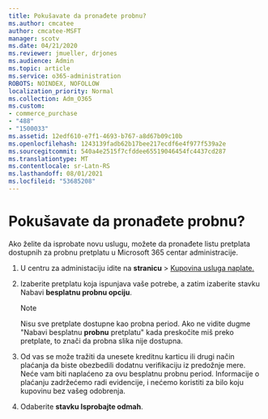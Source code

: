 ```yaml
---
title: Pokušavate da pronađete probnu?
ms.author: cmcatee
author: cmcatee-MSFT
manager: scotv
ms.date: 04/21/2020
ms.reviewer: jmueller, drjones
ms.audience: Admin
ms.topic: article
ms.service: o365-administration
ROBOTS: NOINDEX, NOFOLLOW
localization_priority: Normal
ms.collection: Adm_O365
ms.custom:
- commerce_purchase
- "488"
- "1500033"
ms.assetid: 12edf610-e7f1-4693-b767-a8d67b09c10b
ms.openlocfilehash: 1243139fadb62b17bee217ecdf6e4f977f539a2e
ms.sourcegitcommit: 540a4e2515f7cfddee65519046454fc4437cd287
ms.translationtype: MT
ms.contentlocale: sr-Latn-RS
ms.lasthandoff: 08/01/2021
ms.locfileid: "53685208"
---
```

# <a name="trying-to-find-a-trial"></a>Pokušavate da pronađete probnu?

Ako želite da isprobate novu uslugu, možete da pronađete listu pretplata dostupnih za probnu pretplatu u Microsoft 365 centar administracije.
  
1. U centru za administaciju idite na **stranicu** \> [Kupovina usluga naplate.](https://go.microsoft.com/fwlink/p/?linkid=868433)

2. Izaberite pretplatu koja ispunjava vaše potrebe, a zatim izaberite stavku Nabavi  **besplatnu probnu opciju**.

    > [!NOTE]
    > Nisu sve pretplate dostupne kao probna period. Ako ne vidite dugme "Nabavi besplatnu **probnu** pretplatu" kada preskočite miš preko pretplate, to znači da probna slika nije dostupna.
  
3. Od vas se može tražiti da unesete kreditnu karticu ili drugi način plaćanja da biste obezbedili dodatnu verifikaciju iz predožnje mere. Neće vam biti naplaćeno za ovu besplatnu probnu period. Informacije o plaćanju zadržećemo radi evidencije, i nećemo koristiti za bilo koju kupovinu bez vašeg odobrenja.

4. Odaberite **stavku Isprobajte odmah**.